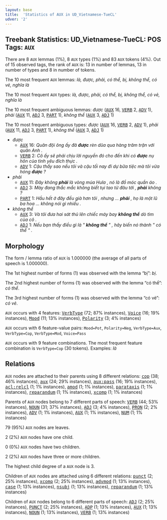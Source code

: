```yaml
---
layout: base
title:  'Statistics of AUX in UD_Vietnamese-TueCL'
udver: '2'
---
```


## Treebank Statistics: UD_Vietnamese-TueCL: POS Tags: `AUX`

There are 8 `AUX` lemmas (1%), 8 `AUX` types (1%) and 83 `AUX` tokens (4%).
Out of 15 observed tags, the rank of `AUX` is: 13 in number of lemmas, 13 in number of types and 8 in number of tokens.

The 10 most frequent `AUX` lemmas: <em>là, được, phải, có thể, bị, không thể, có vẻ, nghĩa là</em>

The 10 most frequent `AUX` types:  <em>là, được, phải, có thể, bị, không thể, có vẻ, nghĩa là</em>

The 10 most frequent ambiguous lemmas: <em>được</em> (<tt><a href="vi_tuecl-pos-AUX.html">AUX</a></tt> 16, <tt><a href="vi_tuecl-pos-VERB.html">VERB</a></tt> 2, <tt><a href="vi_tuecl-pos-ADV.html">ADV</a></tt> 1), <em>phải</em> (<tt><a href="vi_tuecl-pos-AUX.html">AUX</a></tt> 11, <tt><a href="vi_tuecl-pos-ADJ.html">ADJ</a></tt> 3, <tt><a href="vi_tuecl-pos-PART.html">PART</a></tt> 1), <em>không thể</em> (<tt><a href="vi_tuecl-pos-AUX.html">AUX</a></tt> 3, <tt><a href="vi_tuecl-pos-ADJ.html">ADJ</a></tt> 1)

The 10 most frequent ambiguous types:  <em>được</em> (<tt><a href="vi_tuecl-pos-AUX.html">AUX</a></tt> 16, <tt><a href="vi_tuecl-pos-VERB.html">VERB</a></tt> 2, <tt><a href="vi_tuecl-pos-ADV.html">ADV</a></tt> 1), <em>phải</em> (<tt><a href="vi_tuecl-pos-AUX.html">AUX</a></tt> 11, <tt><a href="vi_tuecl-pos-ADJ.html">ADJ</a></tt> 3, <tt><a href="vi_tuecl-pos-PART.html">PART</a></tt> 1), <em>không thể</em> (<tt><a href="vi_tuecl-pos-AUX.html">AUX</a></tt> 3, <tt><a href="vi_tuecl-pos-ADJ.html">ADJ</a></tt> 1)


* <em>được</em>
  * <tt><a href="vi_tuecl-pos-AUX.html">AUX</a></tt> 16: <em>Quân đội ông ấy đã <b>được</b> rèn dũa qua hàng trăm trận với quân Anh .</em>
  * <tt><a href="vi_tuecl-pos-VERB.html">VERB</a></tt> 2: <em>Cô ấy sẽ phải chịu lời nguyền đó cho đến khi có <b>được</b> nụ hôn của tình yêu đích thực .</em>
  * <tt><a href="vi_tuecl-pos-ADV.html">ADV</a></tt> 1: <em>Cậu thấy sao nếu tôi và cậu tối nay đi dự bữa tiệc mà tôi vừa hóng <b>được</b> ?</em>
* <em>phải</em>
  * <tt><a href="vi_tuecl-pos-AUX.html">AUX</a></tt> 11: <em>Đây không <b>phải</b> là vòng múa Hula , nó là đồ móc quần áo .</em>
  * <tt><a href="vi_tuecl-pos-ADJ.html">ADJ</a></tt> 3: <em>Mày đang thắc mắc không biết tụi tao từ đâu tới , <b>phải</b> không ?</em>
  * <tt><a href="vi_tuecl-pos-PART.html">PART</a></tt> 1: <em>Hầu hết ở đây đều già hơn tôi , nhưng ... <b>phải</b> , họ là một lũ ba hoa ... không nói gì nhiều .</em>
* <em>không thể</em>
  * <tt><a href="vi_tuecl-pos-AUX.html">AUX</a></tt> 3: <em>Và tôi đưa hai sát thủ lên chiếc máy bay <b>không thể</b> dò tìm của cô .</em>
  * <tt><a href="vi_tuecl-pos-ADJ.html">ADJ</a></tt> 1: <em>Nếu bạn thấy điều gì là " <b>không thể</b> " , hãy biến nó thành " có thể " .</em>

## Morphology

The form / lemma ratio of `AUX` is 1.000000 (the average of all parts of speech is 1.000000).

The 1st highest number of forms (1) was observed with the lemma “bị”: <em>bị</em>.

The 2nd highest number of forms (1) was observed with the lemma “có thể”: <em>có thể</em>.

The 3rd highest number of forms (1) was observed with the lemma “có vẻ”: <em>có vẻ</em>.

`AUX` occurs with 4 features: <tt><a href="vi_tuecl-feat-VerbType.html">VerbType</a></tt> (72; 87% instances), <tt><a href="vi_tuecl-feat-Voice.html">Voice</a></tt> (16; 19% instances), <tt><a href="vi_tuecl-feat-Mood.html">Mood</a></tt> (11; 13% instances), <tt><a href="vi_tuecl-feat-Polarity.html">Polarity</a></tt> (3; 4% instances)

`AUX` occurs with 6 feature-value pairs: `Mood=Pot`, `Polarity=Neg`, `VerbType=Aux`, `VerbType=Cop`, `VerbType=Mod`, `Voice=Pass`

`AUX` occurs with 9 feature combinations.
The most frequent feature combination is `VerbType=Cop` (30 tokens).
Examples: <em>là</em>


## Relations

`AUX` nodes are attached to their parents using 8 different relations: <tt><a href="vi_tuecl-dep-cop.html">cop</a></tt> (38; 46% instances), <tt><a href="vi_tuecl-dep-aux.html">aux</a></tt> (24; 29% instances), <tt><a href="vi_tuecl-dep-aux-pass.html">aux:pass</a></tt> (16; 19% instances), <tt><a href="vi_tuecl-dep-acl-relcl.html">acl:relcl</a></tt> (1; 1% instances), <tt><a href="vi_tuecl-dep-amod.html">amod</a></tt> (1; 1% instances), <tt><a href="vi_tuecl-dep-parataxis.html">parataxis</a></tt> (1; 1% instances), <tt><a href="vi_tuecl-dep-reparandum.html">reparandum</a></tt> (1; 1% instances), <tt><a href="vi_tuecl-dep-xcomp.html">xcomp</a></tt> (1; 1% instances)

Parents of `AUX` nodes belong to 7 different parts of speech: <tt><a href="vi_tuecl-pos-VERB.html">VERB</a></tt> (44; 53% instances), <tt><a href="vi_tuecl-pos-NOUN.html">NOUN</a></tt> (31; 37% instances), <tt><a href="vi_tuecl-pos-ADJ.html">ADJ</a></tt> (3; 4% instances), <tt><a href="vi_tuecl-pos-PRON.html">PRON</a></tt> (2; 2% instances), <tt><a href="vi_tuecl-pos-ADV.html">ADV</a></tt> (1; 1% instances), <tt><a href="vi_tuecl-pos-AUX.html">AUX</a></tt> (1; 1% instances), <tt><a href="vi_tuecl-pos-NUM.html">NUM</a></tt> (1; 1% instances)

79 (95%) `AUX` nodes are leaves.

2 (2%) `AUX` nodes have one child.

0 (0%) `AUX` nodes have two children.

2 (2%) `AUX` nodes have three or more children.

The highest child degree of a `AUX` node is 3.

Children of `AUX` nodes are attached using 6 different relations: <tt><a href="vi_tuecl-dep-punct.html">punct</a></tt> (2; 25% instances), <tt><a href="vi_tuecl-dep-xcomp.html">xcomp</a></tt> (2; 25% instances), <tt><a href="vi_tuecl-dep-advmod.html">advmod</a></tt> (1; 13% instances), <tt><a href="vi_tuecl-dep-case.html">case</a></tt> (1; 13% instances), <tt><a href="vi_tuecl-dep-nsubj.html">nsubj</a></tt> (1; 13% instances), <tt><a href="vi_tuecl-dep-reparandum.html">reparandum</a></tt> (1; 13% instances)

Children of `AUX` nodes belong to 6 different parts of speech: <tt><a href="vi_tuecl-pos-ADJ.html">ADJ</a></tt> (2; 25% instances), <tt><a href="vi_tuecl-pos-PUNCT.html">PUNCT</a></tt> (2; 25% instances), <tt><a href="vi_tuecl-pos-ADP.html">ADP</a></tt> (1; 13% instances), <tt><a href="vi_tuecl-pos-AUX.html">AUX</a></tt> (1; 13% instances), <tt><a href="vi_tuecl-pos-NOUN.html">NOUN</a></tt> (1; 13% instances), <tt><a href="vi_tuecl-pos-VERB.html">VERB</a></tt> (1; 13% instances)

